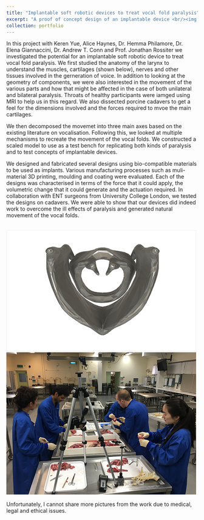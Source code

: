 ```yaml
---
title: "Implantable soft robotic devices to treat vocal fold paralysis"
excerpt: "A proof of concept design of an implantable device <br/><img src='/images/projectImages/CiC_500x300.png'>"
collection: portfolio
---
```


In this project with Keren Yue, Alice Haynes, Dr. Hemma Philamore, Dr. Elena Giannaccini, Dr. Andrew T. Conn and Prof. Jonathan Rossiter we investigated the potential for an implantable soft robotic device to treat vocal fold paralysis. We first studied the anatomy of the larynx to understand the muscles, cartilages (shown below), nerves and other tissues involved in the gerneration of voice. In addition to looking at the geometry of components, we were also interested in the movement of the various parts and how that might be affected in the case of both unilateral and bilateral paralysis. Throats of healthy participants were iamged using MRI to help us in this regard. We also dissected porcine cadavers to get a feel for the dimensions involved and the forces required to mvoe the main cartilages. 

We then decomposed the movemet into three main axes based on the existing literature on vocalisation. Following this, we looked at multiple mechanisms to recreate the movement of the vocal folds. We constructed a scaled model to use as a test bench for replicating both kinds of paralysis and to test concepts of implantable devices.

We designed and fabricated several designs using bio-compatible materials to be used as implants. Various manufacturing processes such as muli-material 3D printing, moulding and coating were evaluated. Each of the designs was characterised in terms of the force that it could apply, the volumetric change that it could generate and the actuation required. In collaboration with ENT surgeons from University College London, we tested the designs on cadavers. We were able to show that our devices did indeed work to overcome the ill effects of paralysis and generated natural movement of the vocal folds.

<br/><img src='/images/projectImages/CiC_500x300.png'>
<br/><img src='/images/projectImages/CiC2_500x300.png'>

Unfortunately, I cannot share more pictures from the work due to medical, legal and ethical issues.